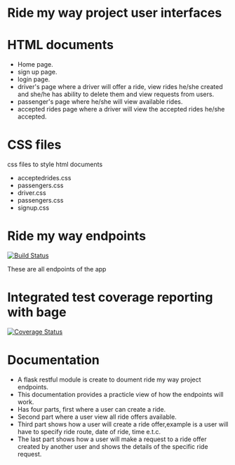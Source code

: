# Ride my way project user interfaces

# HTML documents
* Home page.
* sign up page.
* login page.
* driver's page where a driver will offer a ride, view rides he/she created and     she/he has ability to delete them and view requests from users.
* passenger's page where he/she will view available rides.
* accepted rides page where a driver will view the accepted rides he/she            accepted.

# CSS files
css files to style html documents
* acceptedrides.css
* passengers.css
* driver.css
* passengers.css
* signup.css






# Ride my way endpoints


[![Build Status](https://travis-ci.org/Njaya2019/Ride-My-Way.svg?branch=endpoint)](https://travis-ci.org/Njaya2019/Ride-My-Way)


These are all endpoints of the app

# Integrated test coverage reporting with bage

[![Coverage Status](https://coveralls.io/repos/github/Njaya2019/Ride-My-Way/badge.svg)](https://coveralls.io/github/Njaya2019/Ride-My-Way)

# Documentation

- A flask restful module is create to doument ride my way project endpoints.
- This documentation provides a practicle view of how the endpoints will work.
- Has four parts, first where a user can create a ride.
- Second part where a user view all ride offers available.
- Third part shows how a user will create a ride offer,example is a user will    have to specify ride route, date of ride, time e.t.c.
- The last part shows how a user will make a request to a ride offer created     by another user and shows the details of the specific ride request. 



